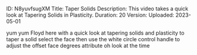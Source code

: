ID: N8yuvfsugXM
Title: Taper Solids
Description: This video takes a quick look at Tapering Solids in Plasticity.
Duration: 20
Version: 
Uploaded: 2023-05-01

yum yum Floyd here with a quick look at
tapering solids and plasticity to taper
a solid select the face then use the
white circle control handle to adjust
the offset face degrees attribute
oh look at the time
